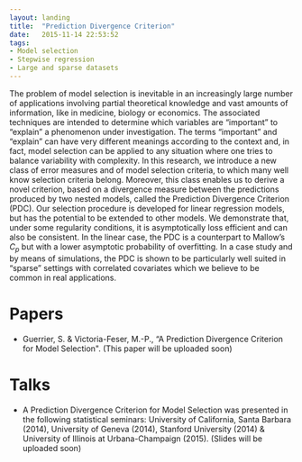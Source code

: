 ```yaml
---
layout: landing
title:  "Prediction Divergence Criterion"
date:   2015-11-14 22:53:52
tags: 
- Model selection
- Stepwise regression
- Large and sparse datasets
---
```



The problem of model selection is inevitable in an increasingly large number of applications involving partial theoretical knowledge and vast amounts of information, like in medicine, biology or economics. The associated techniques are intended to determine which variables are “important” to “explain” a phenomenon under investigation. The terms “important” and “explain” can have very different meanings according to the context and, in fact, model selection can be applied to any situation where one tries to balance variability with complexity. In this research, we introduce a new class of error measures and of model selection criteria, to which many well know selection criteria belong. Moreover, this class enables us to derive a novel criterion, based on a divergence measure between the predictions produced by two nested models, called the Prediction Divergence Criterion (PDC). Our selection procedure is developed for linear regression models, but has the potential to be extended to other models. We demonstrate that, under some regularity conditions, it is asymptotically loss efficient and can also be consistent. In the linear case, the PDC is a counterpart to Mallow’s $C_p$ but with a lower asymptotic probability of overfitting. In a case study and by means of simulations, the PDC is shown to be particularly well suited in “sparse” settings with correlated covariates which we believe to be common in real applications.

# Papers

* Guerrier, S. & Victoria-Feser, M.-P., “A Prediction Divergence Criterion for Model
Selection". (This paper will be uploaded soon)

# Talks

* A Prediction Divergence Criterion for Model Selection was presented in the following statistical seminars: University of California, Santa Barbara (2014), University of Geneva (2014), Stanford University (2014) & University of Illinois at Urbana-Champaign (2015). (Slides will be uploaded soon)


